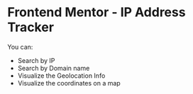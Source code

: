 # Frontend Mentor - IP Address Tracker

You can:
* Search by IP
* Search by Domain name
* Visualize the Geolocation Info
* Visualize the coordinates on a map